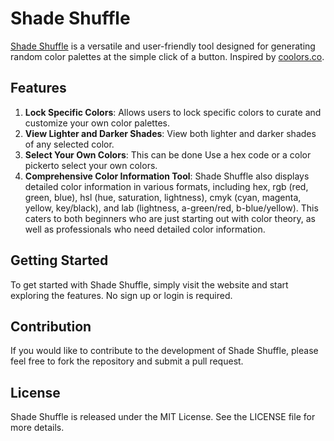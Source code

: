 # Shade Shuffle

[Shade Shuffle](https://shadeshuffle.org) is a versatile and user-friendly tool designed for generating random color palettes at the simple click of a button. Inspired by [coolors.co](https://www.coolors.co).


## Features

1. **Lock Specific Colors**: Allows users to lock specific colors to curate and customize your own color palettes.
2. **View Lighter and Darker Shades**: View both lighter and darker shades of any selected color.
3. **Select Your Own Colors**: This can be done Use a hex code or a color pickerto select your own colors.
4. **Comprehensive Color Information Tool**: Shade Shuffle also displays detailed color information in various formats, including hex, rgb (red, green, blue), hsl (hue, saturation, lightness), cmyk (cyan, magenta, yellow, key/black), and lab (lightness, a-green/red, b-blue/yellow). This caters to both beginners who are just starting out with color theory, as well as professionals who need detailed color information.

## Getting Started

To get started with Shade Shuffle, simply visit the website and start exploring the features. No sign up or login is required.

## Contribution

If you would like to contribute to the development of Shade Shuffle, please feel free to fork the repository and submit a pull request.

## License

Shade Shuffle is released under the MIT License. See the LICENSE file for more details.
